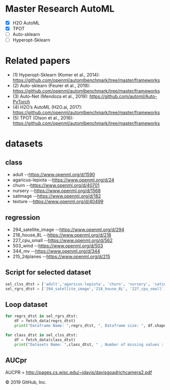 # Master Research AutoML


- [x] H2O AutoML
- [x] TPOT
- [ ] Auto-sklearn
- [ ] Hyperopt-Sklearn

# Related papers          
- (1) Hyperopt-Sklearn (Komer et al., 2014): https://github.com/openml/automlbenchmark/tree/master/frameworks
- (2) Auto-sklearn (Feurer et al., 2019): https://github.com/openml/automlbenchmark/tree/master/frameworks
- (3) Auto-Net (Mendoza et al., 2019): https://github.com/automl/Auto-PyTorch
- (4) H2O’s AutoML (H2O.ai, 2017): https://github.com/openml/automlbenchmark/tree/master/frameworks
- (5) TPOT (Olson et al., 2016): https://github.com/openml/automlbenchmark/tree/master/frameworks

# datasets
## class 
- adult --https://www.openml.org/d/1590
- agaricus-lepiota --https://www.openml.org/d/24
- churn --https://www.openml.org/d/40701
- nursery --https://www.openml.org/d/1568
- satimage --https://www.openml.org/d/182
- texture --https://www.openml.org/d/40499


## regression
- 294_satellite_image --https://www.openml.org/d/294
- 218_house_8L --https://www.openml.org/d/218
- 227_cpu_small --https://www.openml.org/d/562
- 503_wind --https://www.openml.org/d/503
- 344_mv --https://www.openml.org/d/344
- 215_2dplanes --https://www.openml.org/d/215

## Script for selected dataset
```python
sel_clss_dtst = ['adult','agaricus-lepiota', 'churn', 'nursery', 'satimage','texture']
sel_rgrs_dtst = ['294_satellite_image','218_house_8L', '227_cpu_small', '503_wind', '344_mv','215_2dplanes']
```

## Loop dataset
```python
for regrs_dtst in sel_rgrs_dtst:
    df = fetch_data(regrs_dtst)
    print("Dataframe Name: ",regrs_dtst, ", Dataframe size: ", df.shape)
    
for class_dtst in sel_clss_dtst:
    df = fetch_data(class_dtst)
    print("Datasets Name: ",class_dtst, " , Number of missing values : ", df.isnull().sum().sum())
```

## AUCpr
AUCPR = http://pages.cs.wisc.edu/~jdavis/davisgoadrichcamera2.pdf

© 2019 GitHub, Inc.
